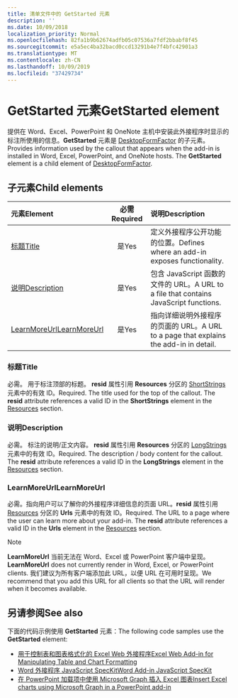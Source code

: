```yaml
---
title: 清单文件中的 GetStarted 元素
description: ''
ms.date: 10/09/2018
localization_priority: Normal
ms.openlocfilehash: 82fa1b9b62674adfb05c07536a7fdf2bbabf8f45
ms.sourcegitcommit: e5a5ec4ba32bacd0ccd13291b4e7f4bfc42901a3
ms.translationtype: MT
ms.contentlocale: zh-CN
ms.lasthandoff: 10/09/2019
ms.locfileid: "37429734"
---
```

# <a name="getstarted-element"></a><span data-ttu-id="95e26-102">GetStarted 元素</span><span class="sxs-lookup"><span data-stu-id="95e26-102">GetStarted element</span></span>

<span data-ttu-id="95e26-p101">提供在 Word、Excel、PowerPoint 和 OneNote 主机中安装此外接程序时显示的标注所使用的信息。**GetStarted** 元素是 [DesktopFormFactor](desktopformfactor.md) 的子元素。</span><span class="sxs-lookup"><span data-stu-id="95e26-p101">Provides information used by the callout that appears when the add-in is installed in Word, Excel, PowerPoint, and OneNote hosts. The **GetStarted** element is a child element of [DesktopFormFactor](desktopformfactor.md).</span></span>

## <a name="child-elements"></a><span data-ttu-id="95e26-105">子元素</span><span class="sxs-lookup"><span data-stu-id="95e26-105">Child elements</span></span>

| <span data-ttu-id="95e26-106">元素</span><span class="sxs-lookup"><span data-stu-id="95e26-106">Element</span></span>                       | <span data-ttu-id="95e26-107">必需</span><span class="sxs-lookup"><span data-stu-id="95e26-107">Required</span></span> | <span data-ttu-id="95e26-108">说明</span><span class="sxs-lookup"><span data-stu-id="95e26-108">Description</span></span>                                        |
|:------------------------------|:--------:|:---------------------------------------------------|
| [<span data-ttu-id="95e26-109">标题</span><span class="sxs-lookup"><span data-stu-id="95e26-109">Title</span></span>](#title)               | <span data-ttu-id="95e26-110">是</span><span class="sxs-lookup"><span data-stu-id="95e26-110">Yes</span></span>      | <span data-ttu-id="95e26-111">定义外接程序公开功能的位置。</span><span class="sxs-lookup"><span data-stu-id="95e26-111">Defines where an add-in exposes functionality.</span></span>     |
| [<span data-ttu-id="95e26-112">说明</span><span class="sxs-lookup"><span data-stu-id="95e26-112">Description</span></span>](#description)   | <span data-ttu-id="95e26-113">是</span><span class="sxs-lookup"><span data-stu-id="95e26-113">Yes</span></span>      | <span data-ttu-id="95e26-114">包含 JavaScript 函数的文件的 URL。</span><span class="sxs-lookup"><span data-stu-id="95e26-114">A URL to a file that contains JavaScript functions.</span></span>|
| [<span data-ttu-id="95e26-115">LearnMoreUrl</span><span class="sxs-lookup"><span data-stu-id="95e26-115">LearnMoreUrl</span></span>](#learnmoreurl) | <span data-ttu-id="95e26-116">是</span><span class="sxs-lookup"><span data-stu-id="95e26-116">Yes</span></span>       | <span data-ttu-id="95e26-117">指向详细说明外接程序的页面的 URL。</span><span class="sxs-lookup"><span data-stu-id="95e26-117">A URL to a page that explains the add-in in detail.</span></span>   |

### <a name="title"></a><span data-ttu-id="95e26-118">标题</span><span class="sxs-lookup"><span data-stu-id="95e26-118">Title</span></span> 

<span data-ttu-id="95e26-p102">必需。 用于标注顶部的标题。 **resid** 属性引用 **Resources** 分区的 [ShortStrings](resources.md) 元素中的有效 ID。</span><span class="sxs-lookup"><span data-stu-id="95e26-p102">Required. The title used for the top of the callout. The **resid** attribute references a valid ID in the **ShortStrings** element in the [Resources](resources.md) section.</span></span>

### <a name="description"></a><span data-ttu-id="95e26-122">说明</span><span class="sxs-lookup"><span data-stu-id="95e26-122">Description</span></span>

<span data-ttu-id="95e26-p103">必需。 标注的说明/正文内容。 **resid** 属性引用 **Resources** 分区的 [LongStrings](resources.md) 元素中的有效 ID。</span><span class="sxs-lookup"><span data-stu-id="95e26-p103">Required. The description / body content for the callout. The **resid** attribute references a valid ID in the **LongStrings** element in the [Resources](resources.md) section.</span></span>

### <a name="learnmoreurl"></a><span data-ttu-id="95e26-126">LearnMoreUrl</span><span class="sxs-lookup"><span data-stu-id="95e26-126">LearnMoreUrl</span></span>

<span data-ttu-id="95e26-p104">必需。指向用户可以了解你的外接程序详细信息的页面 URL。**resid** 属性引用 [Resources](resources.md) 分区的 **Urls** 元素中的有效 ID。</span><span class="sxs-lookup"><span data-stu-id="95e26-p104">Required. The URL to a page where the user can learn more about your add-in. The **resid** attribute references a valid ID in the **Urls** element in the [Resources](resources.md) section.</span></span>

> [!NOTE]
> <span data-ttu-id="95e26-130">**LearnMoreUrl** 当前无法在 Word、Excel 或 PowerPoint 客户端中呈现。</span><span class="sxs-lookup"><span data-stu-id="95e26-130">**LearnMoreUrl** does not currently render in Word, Excel, or PowerPoint clients.</span></span> <span data-ttu-id="95e26-131">我们建议为所有客户端添加此 URL，以便 URL 在可用时呈现。</span><span class="sxs-lookup"><span data-stu-id="95e26-131">We recommend that you add this URL for all clients so that the URL will render when it becomes available.</span></span> 

## <a name="see-also"></a><span data-ttu-id="95e26-132">另请参阅</span><span class="sxs-lookup"><span data-stu-id="95e26-132">See also</span></span>

<span data-ttu-id="95e26-133">下面的代码示例使用 **GetStarted** 元素：</span><span class="sxs-lookup"><span data-stu-id="95e26-133">The following code samples use the **GetStarted** element:</span></span>

* [<span data-ttu-id="95e26-134">用于控制表和图表格式化的 Excel Web 外接程序</span><span class="sxs-lookup"><span data-stu-id="95e26-134">Excel Web Add-in for Manipulating Table and Chart Formatting</span></span>](https://github.com/OfficeDev/Excel-Add-in-JavaScript-SalesTracker)
* [<span data-ttu-id="95e26-135">Word 外接程序 JavaScript SpecKit</span><span class="sxs-lookup"><span data-stu-id="95e26-135">Word Add-in JavaScript SpecKit</span></span>](https://github.com/OfficeDev/Word-Add-in-JS-SpecKit)
* [<span data-ttu-id="95e26-136">在 PowerPoint 加载项中使用 Microsoft Graph 插入 Excel 图表</span><span class="sxs-lookup"><span data-stu-id="95e26-136">Insert Excel charts using Microsoft Graph in a PowerPoint add-in</span></span>](https://github.com/OfficeDev/PowerPoint-Add-in-Microsoft-Graph-ASPNET-InsertChart)
